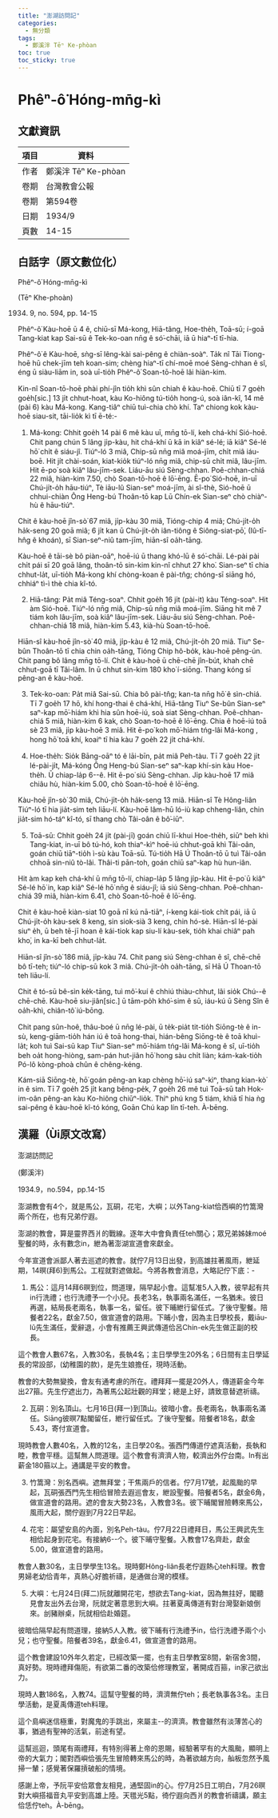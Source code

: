 ```yaml
---
title: "澎湖訪問記"
categories:
  - 無分類
tags:
  - 鄭溪泮 Tēⁿ Ke-phòan
toc: true
toc_sticky: true
---
```


# Phêⁿ-ô͘ Hóng-mn̄g-kì

## 文獻資訊

| 項目 | 資料 |
|---|---|
| 作者 | 鄭溪泮 Tēⁿ Ke-phòan |
| 卷期 | 台灣教會公報 |
| 卷期 | 第594卷 |
| 日期 | 1934/9 |
| 頁數 | 14-15 |

## 白話字（原文數位化）

Phêⁿ-ô͘ Hóng-mn̄g-kì

(Tēⁿ Khe-phoàn)

1934. 9, no. 594, pp. 14-15

Phêⁿ-ô͘ Kàu-hoē ū 4 ê, chiū-sī Má-kong, Hiā-tâng, Hoe-the̍h, Toā-sū; í-goā Tang-kiat kap Sai-sū ê Tek-ko-oan nn̄g ê só͘-chāi, iā ū hiaⁿ-tī tī-hia.

Phêⁿ-ô͘ ê Kàu-hoē, sǹg-sī lêng-kài sai-pêng ê chiàn-soàⁿ. Ta̍k nî Tāi Tiong-hoē hū chek-jīm teh koan-sim; chèng hiaⁿ-tī chí-moē moé Sèng-chhan ê sî, éng ū siàu-liām in, soà uī-tio̍h Phêⁿ-ô͘ Soan-tō-hoē lâi hiàn-kim.

Kin-nî Soan-tō-hoē phài phí-jîn tio̍h khì sûn chiah ê kàu-hoē. Chiū tī 7 goe̍h goe̍h[sic.] 13 ji̍t chhut-hoat, kàu Ko-hiông tú-tio̍h hong-ú, soà iân-kî, 14 mê (pài 6) kàu Má-kong. Kang-tiâⁿ chiū tuì-chia chò khí. Taⁿ chiong kok kàu-hoē siau-sit, tāi-lio̍k kì tī ē-té:-

1. Má-kong: Chhit goe̍h 14 pài 6 mê kàu uī, mn̄g tō-lí, keh chá-khí Sió-hoē. Chit pang chún 5 lâng ji̍p-kàu, hit chá-khí ū kā in kiâⁿ sé-lé; iā kiâⁿ Sé-lé hō͘ chi̍t ê siáu-jî. Tiúⁿ-ló 3 miâ, Chip-sū nn̄g miâ moá-jīm, chi̍t miâ iáu-boē. Hit ji̍t chài-soán, kiat-kio̍k tiúⁿ-ló nn̄g miâ, chip-sū chi̍t miâ, lâu-jīm. Hit ē-po͘ soà kiâⁿ lâu-jīm-sek. Liáu-āu siú Sèng-chhan. Poê-chhan-chiá 22 miâ, hiàn-kim 7.50, chò Soan-tō-hoē ê lō͘-ēng. Ē-po͘ Sió-hoē, in-uī Chú-ji̍t-o̍h hāu-tiúⁿ, Tè iāu-lû Sian-seⁿ moá-jīm, ài sî-thè, Sió-hoē ū chhui-chiàn Ông Heng-bú Thoân-tō kap Lū Chín-ek Sian-seⁿ chò chiàⁿ-hù ê hāu-tiúⁿ.

Chit ê kàu-hoē jîn-sò͘ 67 miâ, ji̍p-kàu 30 miâ, Tióng-chip 4 miâ; Chú-ji̍t-o̍h ha̍k-seng 20 goā miâ; 6 ji̍t kan ū Chú-ji̍t-o̍h iân-tiông ê Siông-siat-pō͘, (Iû-tī-hn̂g ê khoán), sī Sian-seⁿ-niû tam-jīm, hiān-sî oa̍h-tāng.

Kàu-hoē ê tāi-sè bô piàn-oāⁿ, hoē-iú ū thang khó-lū ê só͘-chāi. Lé-pài pài chi̍t pái sī 20 goā lâng, thoân-tō sin-kim kin-nî chhut 27 kho͘. Sian-seⁿ tī chia chhut-la̍t, uī-tio̍h Má-kong khí chòng-koan ê pài-tn̂g; chóng-sī siāng hó, chhiáⁿ tì-ì thè chia kî-tó.

2. Hiā-tâng: Pa̍t miâ Téng-soaⁿ. Chhit goe̍h 16 ji̍t (pài-it) kàu Téng-soaⁿ. Hit àm Sió-hoē. Tiúⁿ-ló nn̄g miâ, Chip-sū nn̄g miâ moá-jīm. Siāng hit mê 7 tiám koh lâu-jīm, soà kiâⁿ lâu-jīm-sek. Liáu-āu siú Sèng-chhan. Poê-chhan-chiá 18 miâ, hiàn-kim 5.43, kià-hù Soan-tō-hoē.

Hiān-sî kàu-hoē jîn-sò͘ 40 miâ, ji̍p-kàu ê 12 miâ, Chú-ji̍t-o̍h 20 miâ. Tiuⁿ Se-bûn Thoân-tō tī chia chin oa̍h-tāng, Tióng Chip hô-bo̍k, kàu-hoē pêng-ún. Chit pang bô lâng mn̄g tō-lí. Chit ê kàu-hoē ū chē-chē jîn-bu̍t, khah chē chhut-goā tī Tâi-lâm. In ū chhut sin-kim 180 kho͘ í-siōng. Thang kóng sī pêng-an ê kàu-hoē.

3. Tek-ko-oan: Pa̍t miâ Sai-sū. Chia bô pài-tn̂g; kan-ta nn̄g hō͘ ê sìn-chiá. Tī 7 goe̍h 17 hō, khí hong-thai ê chá-khí, Hiā-tâng Tiuⁿ Se-bûn Sian-seⁿ saⁿ-kap mō͘-hiám khì hia sûn hoē-iú, soà siat Sèng-chhan. Poê-chhan-chiá 5 miâ, hiàn-kim 6 kak, chò Soan-to-hoē ê lō͘-ēng. Chia ê hoē-iú toā sè 23 miâ, ji̍p kàu-hoē 3 miâ. Hit ē-po͘ koh mō͘-hiám tńg-lâi Má-kong , hong hō͘ toā khí, koaiⁿ tī hia kàu 7 goe̍h 22 ji̍t chá-khí.

4. Hoe-the̍h: Sio̍k Bāng-oāⁿ tó ê lāi-bīn, pa̍t miâ Peh-tàu. Tī 7 goe̍h 22 ji̍t lé-pài-ji̍t, Má-kóng Ông Heng-bú Sian-seⁿ saⁿ-kap khí-sin kàu Hoe-the̍h. Ū chiap-la̍p 6--ê. Hit ē-po͘ siú Sèng-chhan. Ji̍p kàu-hoē 17 miâ chiâu hù, hiàn-kim 5.00, chò Soan-tō-hoē ê lō͘-ēng.

Kàu-hoē jîn-sò͘ 30 miâ, Chú-ji̍t-o̍h ha̍k-seng 13 miâ. Hiān-sî Tè Hông-liân Tiúⁿ-ló tī hia jia̍t-sim teh liāu-lí. Kàu-hoē lâm-hū ló-iù kap chheng-liân, chin jia̍t-sim hó-táⁿ kî-tó, sī thang chò Tâi-oân ê bô͘-iūⁿ.

5. Toā-sū: Chhit goe̍h 24 ji̍t (pài-jī) goán chiū lī-khui Hoe-the̍h, siūⁿ beh khì Tang-kiat, in-uī bô tú-hó, koh thiaⁿ-kìⁿ hoē-iú chhut-goā khì Tâi-oân, goán chiū tiāⁿ-tio̍h ì-sù kàu Toā-sū. Tú-tio̍h Hā Ú Thoân-tō ū tuì Tâi-oân chhoā sin-niû tò-lâi. Thâi-ti pān-toh, goán chiū saⁿ-kap hù hun-iân.

Hit àm kap keh chá-khí ū mn̄g tō-lí, chiap-la̍p 5 lâng ji̍p-kàu. Hit ē-po͘ ū kiâⁿ Sé-lé hō͘ in, kap kiâⁿ Sé-lé hō͘ nn̄g ê siáu-jî; iā siú Sèng-chhan. Poê-chhan-chiá 39 miâ, hiàn-kim 6.41, chò Soan-tō-hoē ê lō͘-ēng.

Chit ê kàu-hoē kiàn-siat 10 goā nî kú nā-tiāⁿ, í-keng kái-tiok chi̍t pái, iā ū Chú-ji̍t-o̍h kàu-sek 8 keng, sin siok-sià 3 keng, chin hó-sè. Hiān-sî lé-pài siuⁿ e̍h, ū beh tē-jī hoan ê kái-tiok kap siu-lí kàu-sek, tio̍h khai chiâⁿ pah kho͘, in ka-kī beh chhut-la̍t.

Hiān-sî jîn-sò͘ 186 miâ, ji̍p-kàu 74. Chit pang siú Sèng-chhan ê sî, chē-chē bô tī-teh; tiúⁿ-ló chip-sū kok 3 miâ. Chú-ji̍t-o̍h oa̍h-tāng, sī Hā Ú Thoan-tō teh liāu-lí.

Chit ê tó-sū bê-sìn ke̍k-tāng, tuì mô͘-kuí ê chhiú thiàu-chhut, lâi sio̍k Chú--ê chē-chē. Kàu-hoē siu-jiân[sic.] ū tām-po̍h khó͘-sim ê sū, iáu-kú ū Sèng Sîn ê oa̍h-khì, chiân-tô͘ iú-bōng.

Chit pang sûn-hoê, thâu-boé ū nn̄g lé-pài, ū te̍k-pia̍t tit-tio̍h Siōng-tè ê in-sù, keng-giām-tio̍h hán iú ê toā hong-thai, hián-bêng Siōng-tè ê toā khuì-la̍t; koh tuì Sai-sū kap Tiuⁿ Sian-seⁿ mō͘-hiám tńg-lâi Má-kong ê sî, uī-tio̍h beh oa̍t hong-hiòng, sam-pán hut-jiân hō͘ hong sàu chi̍t liàn; kám-kak-tio̍h Pó-lô kòng-phoà chûn ê chêng-kéng.

Kám-siā Siōng-tè, hō͘ goán pêng-an kap chèng hō͘-iú saⁿ-kìⁿ, thang kian-kò͘ in ê sim. Tī 7 goe̍h 25 ji̍t kang bêng-pe̍k, 7 goe̍h 26 mê tuì Toā-sū tah Hok-im-oân pêng-an kàu Ko-hiông chiūⁿ-lio̍k. Thiⁿ phú kng 5 tiám, khiā tī hia ǹg sai-pêng ê kàu-hoē kî-tó kóng, Goān Chú kap lín tī-teh. À-bēng.

## 漢羅（Ùi原文改寫）

澎湖訪問記

(鄭溪泮)

1934.9，no.594，pp.14-15

澎湖教會有4个，就是馬公，瓦硐，花宅，大嶼；以外Tang-kiat佮西嶼的竹篙灣兩个所在，也有兄弟佇遐。

澎湖的教會，算是靈界西爿的戰線。逐年大中會負責任teh關心；眾兄弟姊妹moé聖餐的時，永有數念in，紲為著澎湖宣道會來獻金。

今年宣道會派鄙人著去巡遮的教會。就佇7月13日出發，到高雄拄著風雨，紲延期，14暝(拜6)到馬公。工程就對遮做起。今將各教會消息，大略記佇下底：-

1. 馬公：這月14拜6暝到位，問道理，隔早起小會。這幫准5人入教，彼早起有共in行洗禮；也行洗禮予一个小兒。長老3名，執事兩名滿任，一名猶未。彼日再選，結局長老兩名，執事一名，留任。彼下晡紲行留任式。了後守聖餐。陪餐者22名，獻金7.50，做宣道會的路用。下晡小會，因為主日學校長，戴iāu-lû先生滿任，愛辭退，小會有推薦王興武傳道佮呂Chín-ek先生做正副的校長。

這个教會人數67名，入教30名，長執4名；主日學學生20外名；6日間有主日學延長的常設部，(幼稚園的款)，是先生娘擔任，現時活動。

教會的大勢無變換，會友有通考慮的所在。禮拜拜一擺是20外人，傳道薪金今年出27箍。先生佇遮出力，為著馬公起壯觀的拜堂；總是上好，請致意替遮祈禱。

2. 瓦硐：別名頂山。七月16日(拜一)到頂山。彼暗小會。長老兩名，執事兩名滿任。Siāng彼暝7點閣留任，紲行留任式。了後守聖餐。陪餐者18名，獻金5.43，寄付宣道會。

現時教會人數40名，入教的12名，主日學20名。張西門傳道佇遮真活動，長執和睦，教會平穩。這幫無人問道理。這个教會有濟濟人物，較濟出外佇台南。In有出薪金180箍以上。通講是平安的教會。

3. 竹篙灣：別名西嶼。遮無拜堂；干焦兩戶的信者。佇7月17號，起風颱的早起，瓦硐張西門先生相佮冒險去遐巡會友，紲設聖餐。陪餐者5名，獻金6角，做宣道會的路用。遮的會友大勢23名，入教會3名。彼下晡閣冒險轉來馬公，風雨大起，關佇遐到7月22日早起。

4. 花宅：屬望安島的內面，別名Peh-tàu。佇7月22日禮拜日，馬公王興武先生相佮起身到花宅。有接納6--个。彼下晡守聖餐。入教會17名齊赴，獻金5.00，做宣道會的路用。

教會人數30名，主日學學生13名。現時鄭Hông-liân長老佇遐熱心teh料理。教會男婦老幼佮青年，真熱心好膽祈禱，是通做台灣的模樣。

5. 大嶼：七月24日(拜二)阮就離開花宅，想欲去Tang-kiat，因為無拄好，閣聽見會友出外去台灣，阮就定著意思到大嶼。拄著夏禹傳道有對台灣娶新娘倒來。刣豬辦桌，阮就相佮赴婚筵。

彼暗佮隔早起有問道理，接納5人入教。彼下晡有行洗禮予in，佮行洗禮予兩个小兒；也守聖餐。陪餐者39名，獻金6.41，做宣道會的路用。

這个教會建設10外年久若定，已經改築一擺，也有主日學教室8間，新宿舍3間，真好勢。現時禮拜傷阨，有欲第二番的改築佮修理教室，著開成百箍，in家己欲出力。

現時人數186名，入教74。這幫守聖餐的時，濟濟無佇teh；長老執事各3名。主日學活動，是夏禹傳道teh料理。

這个島嶼迷信極重，對魔鬼的手跳出，來屬主--的濟濟。教會雖然有淡薄苦心的事，猶過有聖神的活氣，前途有望。

這幫巡迴，頭尾有兩禮拜，有特別得著上帝的恩賜，經驗著罕有的大風颱，顯明上帝的大氣力；閣對西嶼佮張先生冒險轉來馬公的時，為著欲越方向，舢板忽然予風掃一輦；感覺著保羅摃破船的情境。

感謝上帝，予阮平安佮眾會友相見，通堅固in的心。佇7月25日工明白，7月26暝對大嶼搭福音丸平安到高雄上陸。天氆光5點，徛佇遐向西爿的教會祈禱講，願主佮恁佇teh。À-bēng。
